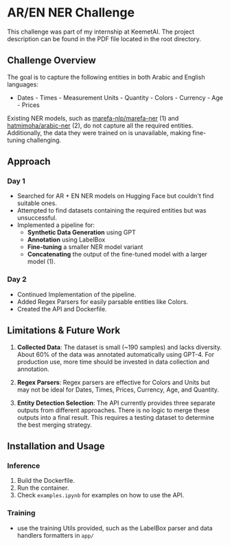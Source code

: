 # AR/EN NER Challenge

This challenge was part of my internship at KeemetAI. The project description can be found in the PDF file located in the root directory.

## Challenge Overview

The goal is to capture the following entities in both Arabic and English languages:
- Dates - Times - Measurement Units - Quantity - Colors - Currency - Age - Prices

Existing NER models, such as [marefa-nlp/marefa-ner](https://huggingface.co/marefa-nlp/marefa-ner) (1) and [hatmimoha/arabic-ner](https://huggingface.co/hatmimoha/arabic-ner) (2), do not capture all the required entities. Additionally, the data they were trained on is unavailable, making fine-tuning challenging.

## Approach

### Day 1

- Searched for AR + EN NER models on Hugging Face but couldn't find suitable ones.
- Attempted to find datasets containing the required entities but was unsuccessful.
- Implemented a pipeline for:
  - **Synthetic Data Generation** using GPT
  - **Annotation** using LabelBox
  - **Fine-tuning** a smaller NER model variant
  - **Concatenating** the output of the fine-tuned model with a larger model (1).

### Day 2

- Continued Implementation of the pipeline.
- Added Regex Parsers for easily parsable entities like Colors.
- Created the API and Dockerfile.

## Limitations & Future Work

1. **Collected Data**: The dataset is small (~190 samples) and lacks diversity. About 60% of the data was annotated automatically using GPT-4. For production use, more time should be invested in data collection and annotation.

2. **Regex Parsers**: Regex parsers are effective for Colors and Units but may not be ideal for Dates, Times, Prices, Currency, Age, and Quantity.

3. **Entity Detection Selection**: The API currently provides three separate outputs from different approaches. There is no logic to merge these outputs into a final result. This requires a testing dataset to determine the best merging strategy.

## Installation and Usage

### Inference

1. Build the Dockerfile.
2. Run the container.
3. Check `examples.ipynb` for examples on how to use the API.


### Training

- use the training Utils provided, such as the LabelBox parser and data handlers formatters in `app/`